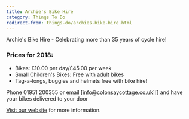 ```yaml
---
title: Archie's Bike Hire
category: Things To Do
redirect-from: things-do/archies-bike-hire.html
---
```


Archie's Bike Hire - Celebrating more than 35 years of cycle hire!

### Prices for 2018:

- Bikes: £10.00 per day/£45.00 per week
- Small Children's Bikes: Free with adult bikes
- Tag-a-longs, buggies and helmets free with bike hire!

Phone 01951 200355 or email [info@colonsaycottage.co.uk][] and have your bikes delivered to your door

[Visit our website](http://www.colonsaycottage.co.uk/bike-hire.html) for more information.